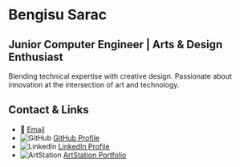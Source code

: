 # Bengisu Sarac

## Junior Computer Engineer | Arts & Design Enthusiast

Blending technical expertise with creative design. Passionate about
innovation at the intersection of art and technology.

## Contact & Links

- 📧 [Email](mailto:bengisu.sarac@bilgiedu.net)
- ![GitHub](https://img.shields.io/badge/GitHub-181717?style=flat&logo=github&logoColor=white) [GitHub Profile](https://github.com/beng262)
- ![LinkedIn](https://img.shields.io/badge/LinkedIn-0A66C2?style=flat&logo=linkedin&logoColor=white) [LinkedIn Profile](https://linkedin.com/in/bengisaraç14697)
- ![ArtStation](https://img.shields.io/badge/ArtStation-13AFF0?style=flat&logo=artstation&logoColor=white) [ArtStation Portfolio](https://bengisrc.artstation.com)

